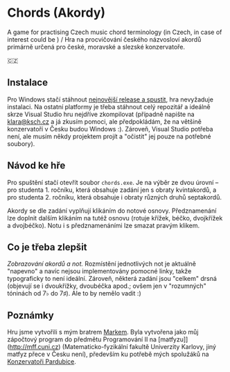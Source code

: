 # Chords (Akordy)
A game for practising Czech music chord terminology (in Czech, in case of interest could be ) / Hra na procvičování českého názvosloví akordů primárně určená pro české, moravské a slezské konzervatoře.

🇨🇿
## Instalace
Pro Windows stačí stáhnout [nejnovější release a spustit](https://github.com/klarasch/chords/releases/download/v0.2-alpha.1/Chords.exe), hra nevyžaduje instalaci. Na ostatní platformy je třeba stáhnout celý repozitář a ideálně skrze Visual Studio hru nejdříve zkompilovat (případně napište na [klara@ksch.cz](mailto:klara@ksch.cz) a já zkusím pomoci, ale předpokládám, že na většině konzervatoří v Česku budou Windows :). Zároveň, Visual Studio potřeba není, ale musím někdy projektem projít a "očistit" jej pouze na potřebné soubory).

## Návod ke hře
Pro spuštění stačí otevřít soubor `chords.exe`. Je na výběr ze dvou úrovní – pro studenta 1. ročníku, která obsahuje zadání jen s obraty kvintakordů, a pro studenta 2. ročníku, která obsahuje i obraty různých druhů septakordů.

Akordy se dle zadání vyplňují klikáním do notové osnovy. Předznamenání lze doplnit dalším klikáním na tutéž osnovu (rotuje křížek, béčko, dvojkřížek a dvojbéčko). Notu i s předznamenáními lze smazat pravým klikem. 

## Co je třeba zlepšit
_Zobrazování akordů a not._ Rozmístění jednotlivých not je aktuálně "napevno" a navíc nejsou implementovány pomocné linky, takže typograficky to není ideální. Zároveň, některá zadání jsou "celkem" drsná (objevují se i dvoukřížky, dvoubéčka apod.; ovšem jen v "rozumných" tóninách od 7♭ do 7♯). Ale to by nemělo vadit :)

## Poznámky
Hru jsme vytvořili s mým bratrem [Markem](http://artax.karlin.mff.cuni.cz/~schom7bm/). Byla vytvořena jako můj zápočtový program do předmětu Programování II na [matfyzu]](http://mff.cuni.cz) (Matematicko-fyzikální fakultě Univerzity Karlovy, jiný matfyz přece v Česku není), především ku potřebě mých spolužáků na [Konzervatoři Pardubice](http://www.konzervatorpardubice.eu).
